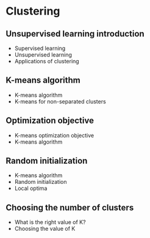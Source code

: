 # Clustering

## Unsupervised learning introduction   
* Supervised learning 
* Unsupervised learning 
* Applications of clustering 
## K-means algorithm
* K-means algorithm 
* K-means for non-separated clusters 
## Optimization objective
* K-means optimization objective
* K-means algorithm
## Random initialization
* K-means algorithm
* Random initialization
* Local optima 
## Choosing the number of clusters
* What is the right value of K? 
* Choosing the value of K 
